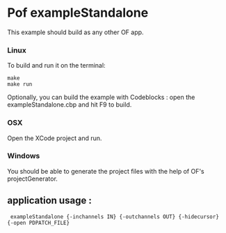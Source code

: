 # Pof exampleStandalone

This example should build as any other OF app.

### Linux

To build and run it on the terminal:

```
make
make run
```

Optionally, you can build the example with Codeblocks : open the exampleStandalone.cbp and hit F9 to build. 

### OSX

Open the XCode project and run.

### Windows

You should be able to generate the project files with the help of OF's projectGenerator.


## application usage : 
```
 exampleStandalone {-inchannels IN} {-outchannels OUT} {-hidecursor} {-open PDPATCH_FILE}
```
 
